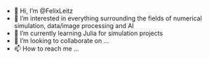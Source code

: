 - 👋 Hi, I’m @FelixLeitz
- 👀 I’m interested in everything surrounding the fields of numerical simulation, data/image processing and AI
- 🌱 I’m currently learning Julia for simulation projects
- 💞️ I’m looking to collaborate on ...
- 📫 How to reach me ...

<!---
FelixLeitz/FelixLeitz is a ✨ special ✨ repository because its `README.md` (this file) appears on your GitHub profile.
You can click the Preview link to take a look at your changes.
--->
